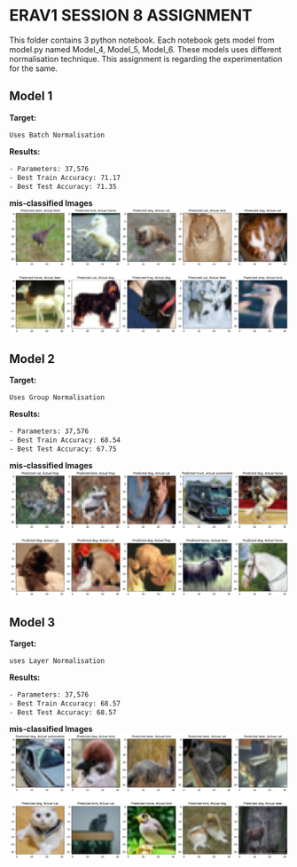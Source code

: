 # ERAV1 SESSION 8 ASSIGNMENT

This folder contains 3 python notebook. Each notebook gets model from model.py named Model_4, Model_5, Model_6. These models uses different normalisation technique. This assignment is regarding the experimentation for the same.


 
## Model 1

**Target:** 
```
Uses Batch Normalisation
```

**Results:**
```
- Parameters: 37,576
- Best Train Accuracy: 71.17
- Best Test Accuracy: 71.35
```

**mis-classified  Images**
![mis-classified image](images/mis_batchnorm.png)


## Model 2

**Target:** 
```
Uses Group Normalisation

```

**Results:**
```
- Parameters: 37,576
- Best Train Accuracy: 68.54
- Best Test Accuracy: 67.75
```


**mis-classified  Images**
![mis-classified  image](images/mis_groupnorm.png)


## Model 3

**Target:**
```
uses Layer Normalisation
```

**Results:**
```
- Parameters: 37,576
- Best Train Accuracy: 68.57
- Best Test Accuracy: 68.57
```


**mis-classified  Images**
![mis-classified  image](images/mis_layernorm.png)
